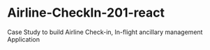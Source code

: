 # Airline-CheckIn-201-react
Case Study to build Airline Check-in, In-flight ancillary management Application
